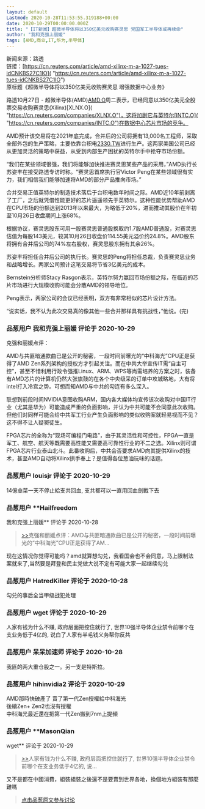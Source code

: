 ```yaml
---
layout: default
Lastmod: 2020-10-28T11:53:55.319188+00:00
date: 2020-10-29T00:00:00.000Z
title: "【IT新闻】超微半导体将以350亿美元收购赛灵思 党国军工半导体或再续命"
author: "我和克强上丽媛"
tags: [AMD,商业,IT,华为,半导体]
---
```


新闻来源：路透  
链接：[https://cn.reuters.com/article/amd-xilinx-m-a-1027-tues-idCNKBS27C1IO]( "https://cn.reuters.com/article/amd-xilinx-m-a-1027-tues-idCNKBS27C1IO")  
原标题《超微半导体将以350亿美元收购赛灵思 增强数据中心业务》  
  
路透10月27日 - 超微半导体(AMD)[AMD.O]( "https://cn.reuters.com/companies/AMD.O")周二表示，已经同意以350亿美元全股票交易收购赛灵思(Xilinx)[XLNX.O]( "https://cn.reuters.com/companies/XLNX.O")，这将加剧它与英特尔[INTC.O]( "https://cn.reuters.com/companies/INTC.O")在数据中心芯片市场的竞争。  
  
AMD预计该交易将在2021年底完成，合并后的公司将拥有13,000名工程师，采取全部外包的生产策略，主要依靠台积电[2330.TW]( "https://cn.reuters.com/companies/2330.TW")进行生产。这两家美国公司已经从更加灵活的策略中获益，从受到内部生产困扰的英特尔手中抢夺市场份额。  
  
“我们在某些领域很强，我们将能够加快推进赛灵思某些产品的采用，”AMD执行长苏姿丰在接受路透专访时称。“赛灵思首席执行官Victor Peng在某些领域很有实力，我们相信我们能够加速将AMD的部分产品推向市场。”  
  
合并交易正值英特尔的制造技术落后于台积电数年时间之际。AMD近10年前剥离了工厂，之后就凭借性能更好的芯片遥遥领先于英特尔。这种性能优势帮助AMD在CPU市场的份额达到2013年以来最大，为略低于20%，进而推动其股价在年初至10月26日收盘期间上涨68%。  
  
根据协议，赛灵思股东可用一股赛灵思普通股换取约1.7股AMD普通股，对赛灵思估值为每股143美元，较其10月26日收盘价114.55美元溢价约24.8%。AMD股东将拥有合并后公司的74%左右股权，赛灵思股东拥有其余26%。  
  
苏姿丰将担任合并后公司的执行长。赛灵思的Peng将担任总裁，负责赛灵思业务和战略增长。两家公司预计这笔交易将节省3亿美元的成本。  
  
Bernstein分析师Stacy Rasgon表示，英特尔努力赢回市场份额之际，在临近的芯片市场进行大规模收购可能会分散AMD的领导地位。  
  
Peng表示，两家公司的会议已经表明，双方有非常相似的芯片设计方法。  
  
“说实话，我不认为此次交易真的像其他一些合并那样具有挑战性，”他说。(完)

            
### 品葱用户 **我和克强上丽媛** 评论于 2020-10-29
        
克强和丽媛点评：  
  
AMD与共匪暗通款曲已是公开的秘密，一段时间前曝光的“中科海光”CPU正是获得了AMD Zen系列架构的授权方才引起关注。而在中共大举宣传IT需“自主可控”，甚至不惜利用行政令强推Linux、ARM、WPS等尚需培养的方案之时，装备有AMD芯片的计算机仍然大张旗鼓的在各个中央级采的订单中攻城略地，大有将intel打入冷宫之势。可想而知AMD与中共的勾连有多么深入。  
  
联想到前段时间NVIDIA意图收购ARM，国内各大媒体均宣传该次收购对中国IT行业（尤其是华为）可能造成严重的负面影响，并认为中共可能不会同意此次收购。但他们对同样可能会给中共军工行业产生负面影响的类似收购案就轻易视而不见？这不得不让人疑窦徒生。  
  
FPGA芯片的全称为“现场可编程门电路”，由于其灵活性和可控性，FPGA一直是军工、航空、航天等既需要高性能又需要高可靠性行业的不二之选。Xilinx则可谓FPGA芯片行业泰山北斗。此番收购后，中共会否要求AMD向其提供Xilinx的技术，甚至AMD自动将Xilinx拱手奉上？是值得各位葱油玩味的话题。
        


            
### 品葱用户 **louisjr** 评论于 2020-10-29
        
14億韭菜一天不停止給支共回血, 支共都可以一直用回血劍戰下去
        


            
### 品葱用户 **Hailfreedom 
我和克强上丽媛** 评论于 2020-10-28
        
> [\>>]( "/article/item_id-526926#")克强和丽媛点评：AMD与共匪暗通款曲已是公开的秘密，一段时间前曝光的“中科海光”CPU正是获得了AM...

  
现在这情况你觉得可能吗？amd就算想勾兑，我看国会也不会同意，马上限制法案就来了,当然要是拜登和民主党做大说不定有可能大家一起继续勾兑
        


            
### 品葱用户 **HatredKiller** 评论于 2020-10-28
        
勾兑的事后全当甲级战犯处理
        


            
### 品葱用户 **wget** 评论于 2020-10-29
        
人家有钱为什么不赚, 政府层面把控住就行了, 世界10强半导体企业禁令前哪个在支业务低于4亿的, 说白了人家有半毛钱义务帮你反共
        


            
### 品葱用户 **呆呆加速师** 评论于 2020-10-28
        
我匪的两大重仓股之一。另一支是特斯拉。
        


            
### 品葱用户 **hihinvidia2** 评论于 2020-10-29
        
AMD那時快破產了 賣了第一代Zen授權給中科海光  
後續Zen+ Zen2也沒有授權  
中科海光最近還在把第一代Zen搬到7nm上提頻
        


            
### 品葱用户 **MasonQian 
wget** 评论于 2020-10-29
        
> [\>>]( "/article/item_id-526986#")人家有钱为什么不赚, 政府层面把控住就行了, 世界10强半导体企业禁令前哪个在支业务低于4亿的, 说...

  
  
又不是都在中國消費，組裝組裝之後還不是要賣到世界各地，換個地方組裝有那麼難嗎
        






> [点击品葱原文参与讨论](https://pincong.rocks/article/25600)

